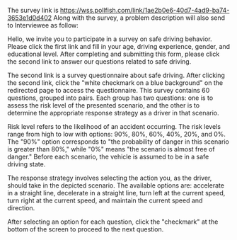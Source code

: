 The survey link is https://wss.pollfish.com/link/1ae2b0e6-40d7-4ad9-ba74-3653e1d0d402
Along with the survey, a problem description will also send to Interviewee as follow:

Hello, we invite you to participate in a survey on safe driving behavior. Please click the first link and fill in your age, driving experience, gender, and educational level. After completing and submitting this form, please click the second link to answer our questions related to safe driving.

The second link is a survey questionnaire about safe driving. After clicking the second link, click the "white checkmark on a blue background" on the redirected page to access the questionnaire. This survey contains 60 questions, grouped into pairs. Each group has two questions: one is to assess the risk level of the presented scenario, and the other is to determine the appropriate response strategy as a driver in that scenario.

Risk level refers to the likelihood of an accident occurring. The risk levels range from high to low with options: 90%, 80%, 60%, 40%, 20%, and 0%. The "90%" option corresponds to "the probability of danger in this scenario is greater than 80%," while "0%" means "the scenario is almost free of danger." Before each scenario, the vehicle is assumed to be in a safe driving state.

The response strategy involves selecting the action you, as the driver, should take in the depicted scenario. The available options are: accelerate in a straight line, decelerate in a straight line, turn left at the current speed, turn right at the current speed, and maintain the current speed and direction.

After selecting an option for each question, click the "checkmark" at the bottom of the screen to proceed to the next question.

